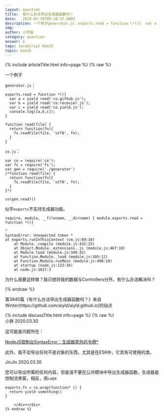 ```yaml
---
layout: question
title:  有什么办法导出生成器函数吗？
date:   2020-03-30T09:18:37.000Z
description: 一个例子generator.js：exports.read = function \*(){  var a = yield read('co.gi...
img: 
author: 小宇宙
category: question
answer: 2
tags: JavaScript KoaJS
topic: KoaJS
---
```

<div class="article-root">
  <div class="article">
    {% include articleTitle.html info=page %}
    {% raw %}
    <div class="article-content"><p><font style="vertical-align: inherit;"><font style="vertical-align: inherit;">一个例子</font></font></p>

<p><code>generator.js</code><font style="vertical-align: inherit;"><font style="vertical-align: inherit;">：</font></font></p>

<pre><code>exports.read = function *(){<font></font>
  var a = yield read('co.github.js');<font></font>
  var b = yield read('co.recevier.js');<font></font>
  var c = yield read('co.yield.js');<font></font>
  console.log([a,b,c]);<font></font>
}<font></font>
<font></font>
function read(file) {<font></font>
  return function(fn){<font></font>
    fs.readFile(file, 'utf8', fn);<font></font>
  }<font></font>
}<font></font>
</code></pre>

<p><code>co.js</code><font style="vertical-align: inherit;"><font style="vertical-align: inherit;">：</font></font></p>

<pre><code>var co = require('co');<font></font>
var fs = require('fs');<font></font>
var gen = require('./generator')<font></font>
/*function read(file) {<font></font>
  return function(fn){<font></font>
    fs.readFile(file, 'utf8', fn);<font></font>
  }<font></font>
}*/<font></font>
<font></font>
co(gen.read)()<font></font>
</code></pre>

<p><font style="vertical-align: inherit;"><font style="vertical-align: inherit;">似乎</font></font><code>exports</code><font style="vertical-align: inherit;"><font style="vertical-align: inherit;">不支持生成器功能。</font></font></p>

<pre><code>require, module, __filename, __dirname) { module.exports.read = function *(){<font></font>
                                                                          ^<font></font>
SyntaxError: Unexpected token *<font></font>
at exports.runInThisContext (vm.js:69:16)<font></font>
    at Module._compile (module.js:432:25)<font></font>
    at Object.Module._extensions..js (module.js:467:10)<font></font>
    at Module.load (module.js:349:32)<font></font>
    at Function.Module._load (module.js:305:12)<font></font>
    at Function.Module.runMain (module.js:490:10)<font></font>
    at startup (node.js:123:16)<font></font>
    at node.js:1027:3<font></font>
</code></pre>

<p><font style="vertical-align: inherit;"><font style="vertical-align: inherit;">为什么我要这样做？</font><font style="vertical-align: inherit;">我只想将我的数据与Controllers分开。</font><font style="vertical-align: inherit;">有什么办法解决吗？</font></font></p></div>
    {% endraw %}
  </div>
  <p class="winter_mark">第3840篇《有什么办法导出生成器函数吗？》来自Winter(https://github.com/aiyld/aiyld.github.io)的站点</p>
  <div class="discuss-wrapper">
    {% include discussTitle.html info=page %}
    {% raw %}
    <div class="discuss-item">
        <div class="discuss-parent">
          <div class="discuss-meta">
            <span class="discuss-user">小胖</span>
            <span class="discuss-time">2020.03.30</span>
          </div>
          <div class="discuss-comment"><p><font style="vertical-align: inherit;"><font style="vertical-align: inherit;">这可能是问题所在：</font></font></p>

<p><a href="https://stackoverflow.com/questions/30444366/nodejs-console-syntaxerror-unexpected-token-for-generator"><font style="vertical-align: inherit;"><font style="vertical-align: inherit;">NodeJS控制台SyntaxError：生成器意外的令牌*</font></font></a></p>

<p><font style="vertical-align: inherit;"><font style="vertical-align: inherit;">此外，我不会导出任何不是对象的东西，尤其是在ES6中，它具有可使用的类。</font></font></p></div>
        </div></div><div class="discuss-item">
        <div class="discuss-parent">
          <div class="discuss-meta">
            <span class="discuss-user">JinJin</span>
            <span class="discuss-time">2020.03.30</span>
          </div>
          <div class="discuss-comment"><p><font style="vertical-align: inherit;"><font style="vertical-align: inherit;">您可以导出所需的任何内容，但是请不要在公共模块中导出生成器函数。</font><font style="vertical-align: inherit;">生成器是控制流黑客。</font><font style="vertical-align: inherit;">相反，用</font></font><code>co@4</code></p>

<pre><code>exports.fn = co.wrap(function* () {<font></font>
  return yield something() <font></font>
}<font></font>
</code></pre></div>
        </div></div>
    {% endraw %}
  </div>
<div>
